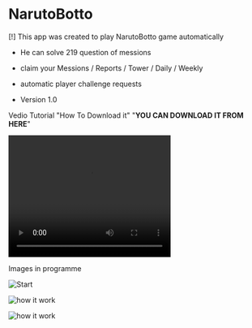 # NarutoBotto

[!] This app was created to play NarutoBotto game automatically 


- He can solve  219 question of messions

- claim your Messions /  Reports / Tower / Daily  / Weekly

- automatic player challenge requests

- Version 1.0

Vedio Tutorial "How To Download it" "**YOU CAN DOWNLOAD IT FROM HERE**"

<video width="320" height="240" controls>
  <source src="07081.mp4" type="video/mp4">
  Your browser does not support the video tag.
</video>



Images in programme

![Start](https://cdn.discordapp.com/attachments/1127326060179107932/1127336742597447832/image.png)

![how it work](https://cdn.discordapp.com/attachments/1127326060179107932/1127336742941364335/image.png)

![how it work](https://cdn.discordapp.com/attachments/1127326060179107932/1127336743281111171/image.png)

